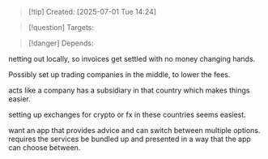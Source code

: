 
>[!tip] Created: [2025-07-01 Tue 14:24]

>[!question] Targets: 

>[!danger] Depends: 

netting out locally, so invoices get settled with no money changing hands.

Possibly set up trading companies in the middle, to lower the fees.

acts like a company has a subsidiary in that country which makes things easier.

setting up exchanges for crypto or fx in these countries seems easiest.

want an app that provides advice and can switch between multiple options.
requires the services be bundled up and presented in a way that the app can choose between.